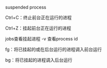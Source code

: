 suspended process

Ctrl+C：终止前台正在运行的进程

Ctrl+Z：挂起前台正在运行的进程

jobs查看挂起进程 -v 查看process id

fg：将已挂起的或在后台运行的进程调入前台运行

bg：将已挂起的进程调入后台运行
